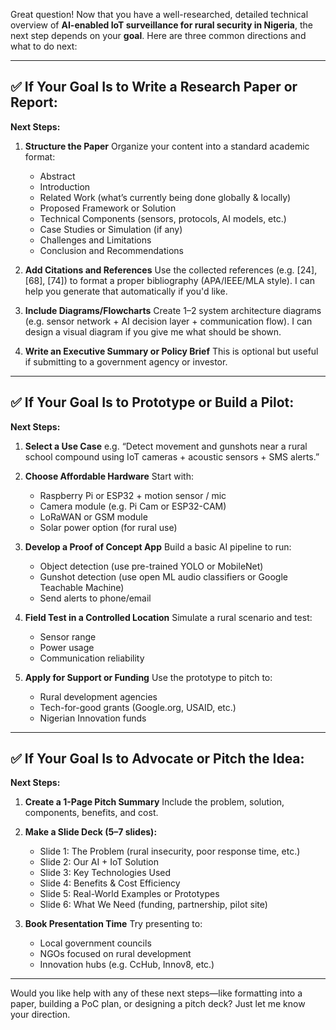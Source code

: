 Great question! Now that you have a well-researched, detailed technical overview of **AI-enabled IoT surveillance for rural security in Nigeria**, the next step depends on your **goal**. Here are three common directions and what to do next:

---

## ✅ If Your Goal Is to **Write a Research Paper or Report**:

**Next Steps:**

1. **Structure the Paper**
   Organize your content into a standard academic format:

   - Abstract
   - Introduction
   - Related Work (what’s currently being done globally & locally)
   - Proposed Framework or Solution
   - Technical Components (sensors, protocols, AI models, etc.)
   - Case Studies or Simulation (if any)
   - Challenges and Limitations
   - Conclusion and Recommendations

2. **Add Citations and References**
   Use the collected references (e.g. \[24], \[68], \[74]) to format a proper bibliography (APA/IEEE/MLA style).
   I can help you generate that automatically if you'd like.

3. **Include Diagrams/Flowcharts**
   Create 1–2 system architecture diagrams (e.g. sensor network + AI decision layer + communication flow).
   I can design a visual diagram if you give me what should be shown.

4. **Write an Executive Summary or Policy Brief**
   This is optional but useful if submitting to a government agency or investor.

---

## ✅ If Your Goal Is to **Prototype or Build a Pilot**:

**Next Steps:**

1. **Select a Use Case**
   e.g. “Detect movement and gunshots near a rural school compound using IoT cameras + acoustic sensors + SMS alerts.”

2. **Choose Affordable Hardware**
   Start with:

   - Raspberry Pi or ESP32 + motion sensor / mic
   - Camera module (e.g. Pi Cam or ESP32-CAM)
   - LoRaWAN or GSM module
   - Solar power option (for rural use)

3. **Develop a Proof of Concept App**
   Build a basic AI pipeline to run:

   - Object detection (use pre-trained YOLO or MobileNet)
   - Gunshot detection (use open ML audio classifiers or Google Teachable Machine)
   - Send alerts to phone/email

4. **Field Test in a Controlled Location**
   Simulate a rural scenario and test:

   - Sensor range
   - Power usage
   - Communication reliability

5. **Apply for Support or Funding**
   Use the prototype to pitch to:

   - Rural development agencies
   - Tech-for-good grants (Google.org, USAID, etc.)
   - Nigerian Innovation funds

---

## ✅ If Your Goal Is to **Advocate or Pitch the Idea**:

**Next Steps:**

1. **Create a 1-Page Pitch Summary**
   Include the problem, solution, components, benefits, and cost.

2. **Make a Slide Deck (5–7 slides):**

   - Slide 1: The Problem (rural insecurity, poor response time, etc.)
   - Slide 2: Our AI + IoT Solution
   - Slide 3: Key Technologies Used
   - Slide 4: Benefits & Cost Efficiency
   - Slide 5: Real-World Examples or Prototypes
   - Slide 6: What We Need (funding, partnership, pilot site)

3. **Book Presentation Time**
   Try presenting to:

   - Local government councils
   - NGOs focused on rural development
   - Innovation hubs (e.g. CcHub, Innov8, etc.)

---

Would you like help with any of these next steps—like formatting into a paper, building a PoC plan, or designing a pitch deck? Just let me know your direction.

